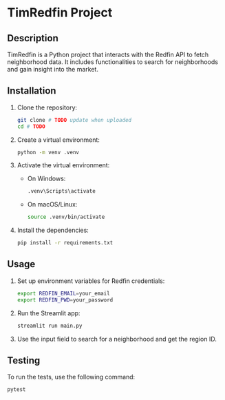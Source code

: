 # TimRedfin Project

## Description
TimRedfin is a Python project that interacts with the Redfin API to fetch neighborhood data. It includes functionalities to search for neighborhoods and gain insight into the market.

## Installation
1. Clone the repository:
    ```sh
    git clone # TODO update when uploaded
    cd # TODO
    ```

2. Create a virtual environment:
    ```sh
    python -m venv .venv
    ```

3. Activate the virtual environment:
    - On Windows:
        ```sh
        .venv\Scripts\activate
        ```
    - On macOS/Linux:
        ```sh
        source .venv/bin/activate
        ```

4. Install the dependencies:
    ```sh
    pip install -r requirements.txt
    ```

## Usage
1. Set up environment variables for Redfin credentials:
    ```sh
    export REDFIN_EMAIL=your_email
    export REDFIN_PWD=your_password
    ```

2. Run the Streamlit app:
    ```sh
    streamlit run main.py
    ```

3. Use the input field to search for a neighborhood and get the region ID.

## Testing
To run the tests, use the following command:
```sh
pytest
```